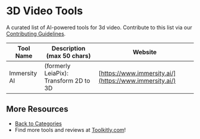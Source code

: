 # 3D Video Tools

A curated list of AI-powered tools for 3d video. Contribute to this list via our [Contributing Guidelines](../CONTRIBUTING.md).

| Tool Name | Description (max 50 chars) | Website |
|-----------|----------------------------|---------|
| Immersity AI | (formerly LeiaPix): Transform 2D to 3D | [https://www.immersity.ai/](https://www.immersity.ai/) |

## More Resources
- [Back to Categories](https://github.com/ToolkitlyAI/awesome-ai-tools/blob/master/README.md)
- Find more tools and reviews at [Toolkitly.com](https://toolkitly.com)!
